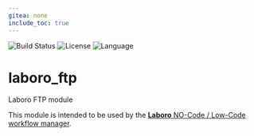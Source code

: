 ```yaml
---
gitea: none
include_toc: true
---
```

![Build Status](https://drone.mcos.nc/api/badges/laboro/laboro_ftp/status.svg) ![License](https://img.shields.io/static/v1?label=license&color=orange&message=MIT) ![Language](https://img.shields.io/static/v1?label=language&color=informational&message=Python)

# laboro_ftp

Laboro FTP module

This module is intended to be used by the [**Laboro** NO-Code / Low-Code workflow manager](https://git.mcos.nc/laboro/laboro).
